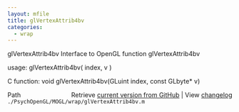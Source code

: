 ```yaml
---
layout: mfile
title: glVertexAttrib4bv
categories:
  - wrap
---
```


glVertexAttrib4bv  Interface to OpenGL function glVertexAttrib4bv

usage:  glVertexAttrib4bv\( index, v \)

C function:  void glVertexAttrib4bv\(GLuint index, const GLbyte\* v\)


<div class="code_header" style="text-align:right;">
  <span style="float:left;">Path&nbsp;&nbsp;</span> <span class="counter">Retrieve <a href=
  "https://raw.github.com/Psychtoolbox-3/Psychtoolbox-3/beta/./PsychOpenGL/MOGL/wrap/glVertexAttrib4bv.m">current version from GitHub</a> | View <a href=
  "https://github.com/Psychtoolbox-3/Psychtoolbox-3/commits/beta/./PsychOpenGL/MOGL/wrap/glVertexAttrib4bv.m">changelog</a></span>
</div>
<div class="code">
  <code>./PsychOpenGL/MOGL/wrap/glVertexAttrib4bv.m</code>
</div>
